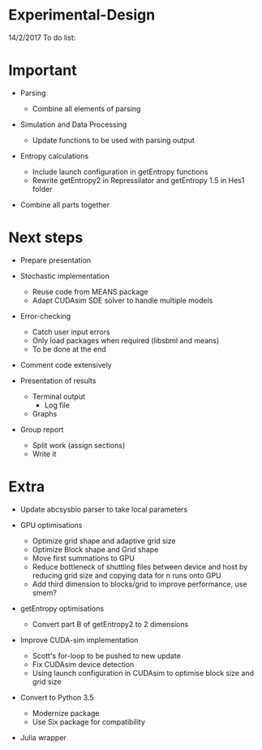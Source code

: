 # Experimental-Design

14/2/2017
To do list:

# Important
- Parsing
  - Combine all elements of parsing

- Simulation and Data Processing
  - Update functions to be used with parsing output
  
- Entropy calculations
  - Include launch configuration in getEntropy functions
  - Rewrite getEntropy2 in Repressilator and getEntropy 1.5 in Hes1 folder

- Combine all parts together

# Next steps

- Prepare presentation

- Stochastic implementation
  - Reuse code from MEANS package
  - Adapt CUDAsim SDE solver to handle multiple models

- Error-checking
  - Catch user input errors
  - Only load packages when required (libsbml and means)
  - To be done at the end
  
- Comment code extensively

- Presentation of results
  - Terminal output
    - Log file
  - Graphs

- Group report
  - Split work (assign sections)
  - Write it
  
# Extra

- Update abcsysbio parser to take local parameters
  
- GPU optimisations
  - Optimize grid shape and adaptive grid size
  - Optimize Block shape and Grid shape
  - Move first summations to GPU
  - Reduce bottleneck of shuttling files between device and host by reducing grid size and copying data for n runs onto GPU
  - Add third dimension to blocks/grid to improve performance, use smem?
  
- getEntropy optimisations
  - Convert part B of getEntropy2 to 2 dimensions

- Improve CUDA-sim implementation
  - Scott's for-loop to be pushed to new update
  - Fix CUDAsim device detection
  - Using launch configuration in CUDAsim to optimise block size and grid size
  
- Convert to Python 3.5
  - Modernize package
  - Use Six package for compatibility

- Julia wrapper
